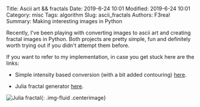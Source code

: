 Title: Ascii art && fractals
Date: 2019-6-24 10:01
Modified: 2019-6-24 10:01
Category: misc
Tags: algorithm
Slug: ascii_fractals
Authors: F3real
Summary: Making interesting images in Python

Recently, I've been playing with converting images to ascii art and creating fractal images in Python. Both projects are pretty simple, fun and definitely worth trying out if you didn't attempt them before.

If you want to refer to my implementation, in case you get stuck here are the links:

* Simple intensity based conversion (with a bit added contouring) [here](https://github.com/F3real/ctf_solutions/tree/master/2019/python_ascii).

* Julia fractal generator [here](https://github.com/F3real/ctf_solutions/tree/master/2019/julia_fractal).


![Julia fractal]({static}/images/2019_6_24_julia_fractal.png){: .img-fluid .centerimage}
